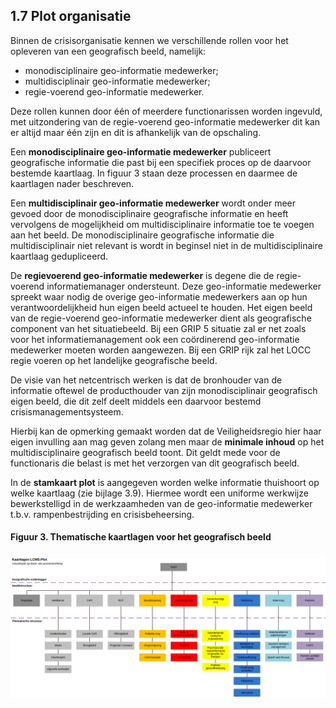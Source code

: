 ## 1.7 Plot organisatie

Binnen de crisisorganisatie kennen we verschillende rollen voor het opleveren van een
geografisch beeld, namelijk:

- monodisciplinaire geo-informatie medewerker;
- multidisciplinair geo-informatie medewerker;
- regie-voerend geo-informatie medewerker.

Deze rollen kunnen door één of meerdere functionarissen worden ingevuld, met uitzondering
van de regie-voerend geo-informatie medewerker dit kan er altijd maar één zijn en dit is
afhankelijk van de opschaling.

Een **monodisciplinaire geo-informatie medewerker** publiceert geografische informatie die
past bij een specifiek proces op de daarvoor bestemde kaartlaag. In figuur 3 staan deze
processen en daarmee de kaartlagen nader beschreven.

Een **multidisciplinair geo-informatie medewerker** wordt onder meer gevoed door de
monodisciplinaire geografische informatie en heeft vervolgens de mogelijkheid om
multidisciplinaire informatie toe te voegen aan het beeld. De monodisciplinaire geografische
informatie die multidisciplinair niet relevant is wordt in beginsel niet in de multidisciplinaire
kaartlaag gedupliceerd.

De **regievoerend geo-informatie medewerker** is degene die de regie-voerend
informatiemanager ondersteunt. Deze geo-informatie medewerker spreekt waar nodig de
overige geo-informatie medewerkers aan op hun verantwoordelijkheid hun eigen beeld
actueel te houden. Het eigen beeld van de regie-voerend geo-informatie medewerker dient
als geografische component van het situatiebeeld. Bij een GRIP 5 situatie zal er net zoals
voor het informatiemanagement ook een coördinerend geo-informatie medewerker moeten
worden aangewezen. Bij een GRIP rijk zal het LOCC regie voeren op het landelijke
geografische beeld.

De visie van het netcentrisch werken is dat de bronhouder van de informatie oftewel de
producthouder van zijn monodisciplinair geografisch eigen beeld, die dit zelf deelt middels
een daarvoor bestemd crisismanagementsysteem.

Hierbij kan de opmerking gemaakt worden dat de Veiligheidsregio hier haar eigen invulling
aan mag geven zolang men maar de **minimale inhoud** op het multidisciplinaire geografisch
beeld toont. Dit geldt mede voor de functionaris die belast is met het verzorgen van dit
geografisch beeld.

In de **stamkaart plot** is aangegeven worden welke informatie thuishoort op welke kaartlaag
(zie bijlage 3.9). Hiermee wordt een uniforme werkwijze bewerkstelligd in de
werkzaamheden van de geo-informatie medewerker t.b.v. rampenbestrijding en
crisisbeheersing.


#### Figuur 3. Thematische kaartlagen voor het geografisch beeld

![Thematische kaartlagen voor het geografisch beeld](images/fig3.png)
